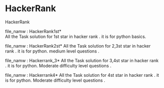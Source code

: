 # HackerRank
HackerRank 

file_namw : HackerRank1st*    
All the Task solution for 1st star in hacker rank .
it is for python basics. 

file_namw : HackerRank2st*
All the Task solution for 2,3st star in hacker rank .
it is for python. 
medium level questions . 
 
file_namw : Hackerrank_3* 
All the Task solution for 3,4st star in hacker rank .
it is for python. 
Moderate difficulty level questions .

file_namw : Hackerrank4*
All the Task solution for 4st star in hacker rank .
it is for python.
Moderate difficulty level questions .
 


